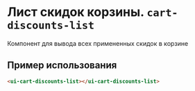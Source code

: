 # Лист скидок корзины. `cart-discounts-list`

Компонент для вывода всех примененных скидок в корзине

## Пример использования
```html
<ui-cart-discounts-list></ui-cart-discounts-list>
```
